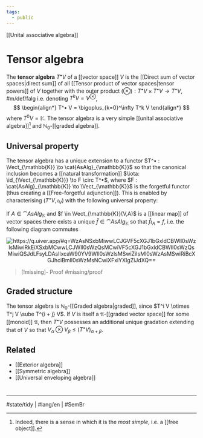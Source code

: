 ```yaml
---
tags:
  - public
---
```

[[Unital associative algebra]]
# Tensor algebra

The **tensor algebra** $T^•V$ of a [[vector space]] $V$ is the [[Direct sum of vector spaces|direct sum]] of all [[Tensor product of vector spaces|tensor powers]] of $V$ together with the outer product $(\otimes) : T^•V \times T^•V \to T^•V$, #m/def/falg 
i.e. denoting $T^k V= V^\otimes$,
$$
\begin{align*}
T^• V = \bigoplus_{k=0}^\infty T^k V
\end{align*}
$$
where $T^0 V = \mathbb{K}$.
The tensor algebra is a very simple [[unital associative algebra]][^most]
and $\mathbb{N}_{0}$-[[graded algebra]].

  [^most]: Indeed, there is a sense in which it is the _most simple_, i.e. a [[free object]].

## Universal property

The tensor algebra has a unique extension to a functor $T^• : \Vect_{\mathbb{K}} \to \cat{AsAlg}_{\mathbb{K}}$ 
so that the canonical inclusion becomes a [[natural transformation]] $\iota: \id_{\Vect_{\mathbb{K}}} \to F \circ T^•$, 
where $F : \cat{AsAlg}_{\mathbb{K}} \to \Vect_{\mathbb{K}}$ is the forgetful functor (thus creating a [[Free-forgetful adjunction]]).
This is enabled by characterising $(T^•V, \iota_{V})$ with the following universal property:

If $A \in \cat{AsAlg}_{\mathbb{K}}$ and $f \in \Vect_{\mathbb{K}}(V,A)$ is a [[linear map]] of vector spaces
there exists a unique $\bar f \in \cat{AsAlg}_{\mathbb{K}}$ so that $\bar f \iota_{A}=f$,
i.e. the following diagram commutes

<p align="center"><img align="center" src="https://i.upmath.me/svg/%0A%25%20https%3A%2F%2Fq.uiver.app%2F%23q%3DWzAsNSxbMiwwLCJGVF5cXGJ1bGxldCBWIl0sWzIsMiwiRkEiXSxbMCwwLCJWIl0sWzQsMCwiVF5cXGJ1bGxldCBWIl0sWzQsMiwiQSJdLFsyLDAsIlxcaW90YV9WIl0sWzIsMSwiZiIsMl0sWzAsMSwiRiBcXGJhciBmIl0sWzMsNCwiXFxiYXIgZiJdXQ%3D%3D%0A%5C%5B%5Cbegin%7Btikzcd%7D%0A%09V%20%26%26%20%7BFT%5E%5Cbullet%20V%7D%20%26%26%20%7BT%5E%5Cbullet%20V%7D%20%5C%5C%0A%09%5C%5C%0A%09%26%26%20FA%20%26%26%20A%0A%09%5Carrow%5B%22%7B%5Ciota_V%7D%22%2C%20from%3D1-1%2C%20to%3D1-3%5D%0A%09%5Carrow%5B%22f%22'%2C%20from%3D1-1%2C%20to%3D3-3%5D%0A%09%5Carrow%5B%22%7BF%20%5Cbar%20f%7D%22%2C%20from%3D1-3%2C%20to%3D3-3%5D%0A%09%5Carrow%5B%22%7B%5Cbar%20f%7D%22%2C%20from%3D1-5%2C%20to%3D3-5%5D%0A%5Cend%7Btikzcd%7D%5C%5D%0A#invert" alt="https://q.uiver.app/#q=WzAsNSxbMiwwLCJGVF5cXGJ1bGxldCBWIl0sWzIsMiwiRkEiXSxbMCwwLCJWIl0sWzQsMCwiVF5cXGJ1bGxldCBWIl0sWzQsMiwiQSJdLFsyLDAsIlxcaW90YV9WIl0sWzIsMSwiZiIsMl0sWzAsMSwiRiBcXGJhciBmIl0sWzMsNCwiXFxiYXIgZiJdXQ==" /></p>

> [!missing]- Proof
> #missing/proof 

## Graded structure

The tensor algebra is $\mathbb{N}_{0}$-[[Graded algebra|graded]], since $T^i V \otimes T^j V \sube T^{i + j} V$.
If $V$ is itself a $\mathfrak{A}$-[[graded vector space]] for some [[monoid]] $\mathfrak{A}$,
then $T^\bullet V$ possesses an additional unique gradation extending that of $V$ so that $V_{\alpha} \otimes V_{\beta} \leq (T^\bullet V)_{\alpha+\beta}$.

## Related

- [[Exterior algebra]]
- [[Symmetric algebra]]
- [[Universal enveloping algebra]]

#
---
#state/tidy | #lang/en | #SemBr
